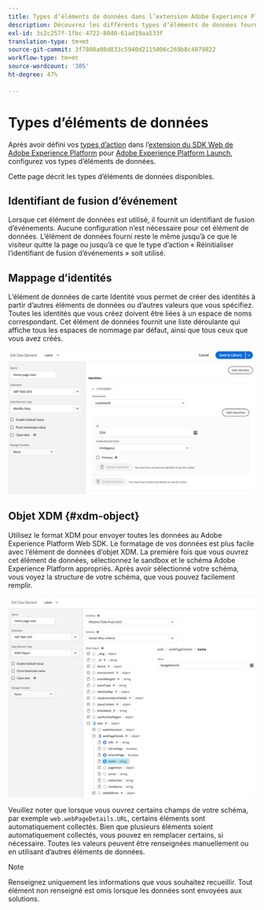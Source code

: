 ```yaml
---
title: Types d’éléments de données dans l’extension Adobe Experience Platform Web SDK
description: Découvrez les différents types d’éléments de données fournis par l’extension Adobe Experience Platform Web SDK à Adobe Experience Platform Launch.
exl-id: 3c2c257f-1fbc-4722-8040-61ad19aa533f
translation-type: tm+mt
source-git-commit: 3f7808a08d033c5940d2115006c269b8c4079822
workflow-type: tm+mt
source-wordcount: '305'
ht-degree: 47%

---
```


# Types d’éléments de données

Après avoir défini vos [types d’action](action-types.md) dans l’[extension du SDK Web de Adobe Experience Platform](web-sdk-extension.md) pour [Adobe Experience Platform Launch](https://experienceleague.adobe.com/docs/launch.html), configurez vos types d’éléments de données.

Cette page décrit les types d’éléments de données disponibles.

## Identifiant de fusion d’événement

Lorsque cet élément de données est utilisé, il fournit un identifiant de fusion d’événements. Aucune configuration n’est nécessaire pour cet élément de données. L’élément de données fourni reste le même jusqu’à ce que le visiteur quitte la page ou jusqu’à ce que le type d’action « Réinitialiser l’identifiant de fusion d’événements » soit utilisé.

## Mappage d’identités

L’élément de données de carte Identité vous permet de créer des identités à partir d’autres éléments de données ou d’autres valeurs que vous spécifiez. Toutes les identités que vous créez doivent être liées à un espace de noms correspondant. Cet élément de données fournit une liste déroulante qui affiche tous les espaces de nommage par défaut, ainsi que tous ceux que vous avez créés.

![](./assets/identity-map-data-element.png)

## Objet XDM {#xdm-object}

Utilisez le format XDM pour envoyer toutes les données au Adobe Experience Platform Web SDK. Le formatage de vos données est plus facile avec l’élément de données d’objet XDM. La première fois que vous ouvrez cet élément de données, sélectionnez le sandbox et le schéma Adobe Experience Platform appropriés. Après avoir sélectionné votre schéma, vous voyez la structure de votre schéma, que vous pouvez facilement remplir.

![](./assets/XDM-object.png)

Veuillez noter que lorsque vous ouvrez certains champs de votre schéma, par exemple `web.webPageDetails.URL`, certains éléments sont automatiquement collectés. Bien que plusieurs éléments soient automatiquement collectés, vous pouvez en remplacer certains, si nécessaire. Toutes les valeurs peuvent être renseignées manuellement ou en utilisant d’autres éléments de données.

>[!NOTE]
>
>Renseignez uniquement les informations que vous souhaitez recueillir. Tout élément non renseigné est omis lorsque les données sont envoyées aux solutions.

